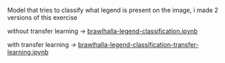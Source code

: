 Model that tries to classify what legend is present on the image, i made 2 versions of this exercise

without transfer learning -> [brawlhalla-legend-classification.ipynb](https://github.com/School-Semester-Summaries/AI-semester-6/blob/main/repos/CNN%20Exercise%20(Brawlhalla)/brawlhalla-legend-classification.ipynb) 

with transfer learning -> [brawlhalla-legend-classification-transfer-learning.ipynb](https://github.com/School-Semester-Summaries/AI-semester-6/blob/main/repos/CNN%20Exercise%20(Brawlhalla)/brawlhalla-legend-classification-transfer-learning.ipynb)
